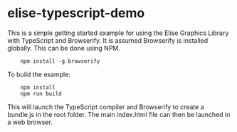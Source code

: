 # elise-typescript-demo
This is a simple getting started example for using the Elise Graphics Library
with TypeScript and Browserify. It is assumed Browserify is installed globally.
This can be done using NPM.

```
    npm install -g browserify
```
To build the example:
```
    npm install
    npm run build
```
This will launch the TypeScript compiler and Browserify to create a bundle.js in the
root folder. The main index.html file can then be launched in a web browser.
